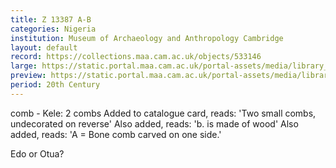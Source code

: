 ```yaml
---
title: Z 13387 A-B
categories: Nigeria
institution: Museum of Archaeology and Anthropology Cambridge
layout: default
record: https://collections.maa.cam.ac.uk/objects/533146
large: https://static.portal.maa.cam.ac.uk/portal-assets/media/library_images/web/673942_Z_13387_001.png
preview: https://static.portal.maa.cam.ac.uk/portal-assets/media/library_images/thumbnail/673942_Z_13387_001.png
period: 20th Century
---
```

comb - Kele: 2 combs
Added to catalogue card, reads: 'Two small combs, undecorated on reverse'
Also added, reads: 'b. is made of wood'
Also added, reads: 'A = Bone comb carved on one side.'

Edo or Otua?

